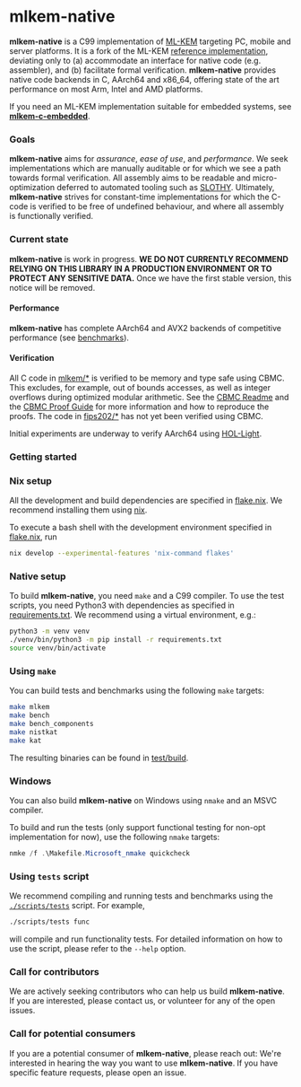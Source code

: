 [//]: # (SPDX-License-Identifier: CC-BY-4.0)

# mlkem-native

**mlkem-native** is a C99 implementation of [ML-KEM](https://doi.org/10.6028/NIST.FIPS.203.ipd) targeting
PC, mobile and server platforms. It is a fork of the ML-KEM [reference
implementation](https://github.com/pq-crystals/kyber/tree/main/ref), deviating only to (a) accommodate an
interface for native code (e.g. assembler), and (b) facilitate formal verification. **mlkem-native** provides
native code backends in C, AArch64 and x86_64, offering state of the art performance on most Arm, Intel and AMD
platforms.

If you need an ML-KEM implementation suitable for embedded systems, see
[**mlkem-c-embedded**](https://github.com/pq-code-package/mlkem-c-embedded/).

### Goals

**mlkem-native** aims for _assurance_, _ease of use_, and _performance_. We seek implementations
which are manually auditable or for which we see a path towards formal verification. All assembly aims
to be readable and micro-optimization deferred to automated tooling such as
[SLOTHY](https://slothy-optimizer.github.io/slothy/). Ultimately, **mlkem-native** strives for constant-time
implementations for which the C-code is verified to be free of undefined behaviour, and where all assembly is
functionally verified.

### Current state

**mlkem-native** is work in progress. **WE DO NOT CURRENTLY RECOMMEND RELYING ON THIS LIBRARY IN A PRODUCTION
ENVIRONMENT OR TO PROTECT ANY SENSITIVE DATA.** Once we have the first stable version, this notice will be removed.

#### Performance

**mlkem-native** has complete AArch64 and AVX2 backends of competitive performance (see
[benchmarks](https://pq-code-package.github.io/mlkem-native/dev/bench/)).

#### Verification

All C code in [mlkem/*](mlkem) is verified to be memory and type safe using CBMC. This excludes, for example, out of
bounds accesses, as well as integer overflows during optimized modular arithmetic. See the [CBMC
Readme](cbmc/proofs/README.md) and the [CBMC Proof Guide](cbmc/proofs/proof_guide.md) for more information and how to
reproduce the proofs. The code in [fips202/*](fips202) has not yet been verified using CBMC.

Initial experiments are underway to verify AArch64 using [HOL-Light](https://hol-light.github.io/).

### Getting started

### Nix setup

All the development and build dependencies are specified in [flake.nix](flake.nix). We recommend installing them using
[nix](https://nixos.org/download/).

To execute a bash shell with the development environment specified in [flake.nix](flake.nix), run
```bash
nix develop --experimental-features 'nix-command flakes'
```

### Native setup

To build **mlkem-native**, you need `make` and a C99 compiler. To use the test scripts, you need Python3 with
dependencies as specified in [requirements.txt](requirements.txt). We recommend using a virtual environment, e.g.:

```bash
python3 -m venv venv
./venv/bin/python3 -m pip install -r requirements.txt
source venv/bin/activate
```

### Using `make`

You can build tests and benchmarks using the following `make` targets:

```bash
make mlkem
make bench
make bench_components
make nistkat
make kat
```

The resulting binaries can be found in [test/build](test/build).

### Windows

You can also build **mlkem-native** on Windows using `nmake` and an MSVC compiler.

To build and run the tests (only support functional testing for non-opt implementation for now), use the following `nmake` targets:
```powershell
nmke /f .\Makefile.Microsoft_nmake quickcheck
```

### Using `tests` script

We recommend compiling and running tests and benchmarks using the [`./scripts/tests`](scripts/tests) script. For
example,

```bash
./scripts/tests func
```

will compile and run functionality tests. For detailed information on how to use the script, please refer to the
`--help` option.

### Call for contributors

We are actively seeking contributors who can help us build **mlkem-native**. If you are interested, please contact us,
or volunteer for any of the open issues.

### Call for potential consumers

If you are a potential consumer of **mlkem-native**, please reach out: We're interested in hearing the way you want to
use **mlkem-native**. If you have specific feature requests, please open an issue.
